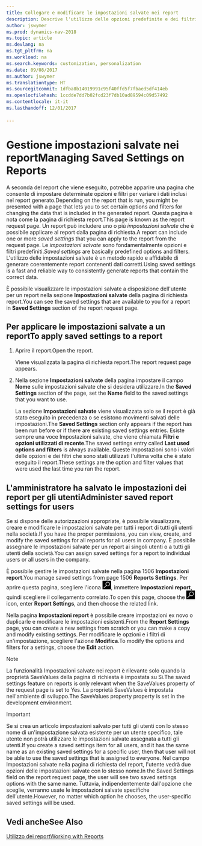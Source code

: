 ```yaml
---
title: Collegare e modificare le impostazioni salvate nei report
description: Descrive l'utilizzo delle opzioni predefinite e dei filtri per personalizzare un report e generare dati corretti.
author: jswymer
ms.prod: dynamics-nav-2018
ms.topic: article
ms.devlang: na
ms.tgt_pltfrm: na
ms.workload: na
ms.search.keywords: customization, personalization
ms.date: 09/08/2017
ms.author: jswymer
ms.translationtype: HT
ms.sourcegitcommit: 1dfba8b14019991c95f40ffd5f7fbaed5df414eb
ms.openlocfilehash: 1ccdde7dd7b02fcd23f7db10ad89594c09d57492
ms.contentlocale: it-it
ms.lasthandoff: 12/01/2017

---
```

# <a name="managing-saved-settings-on-reports"></a><span data-ttu-id="534ce-103">Gestione impostazioni salvate nei report</span><span class="sxs-lookup"><span data-stu-id="534ce-103">Managing Saved Settings on Reports</span></span>
<span data-ttu-id="534ce-104">A seconda del report che viene eseguito, potrebbe apparire una pagina che consente di impostare determinate opzioni e filtri per variare i dati inclusi nel report generato.</span><span class="sxs-lookup"><span data-stu-id="534ce-104">Depending on the report that is run, you might be presented with a page that lets you to set certain options and filters for changing the data that is included in the generated report.</span></span> <span data-ttu-id="534ce-105">Questa pagina è nota come la pagina di richiesta report.</span><span class="sxs-lookup"><span data-stu-id="534ce-105">This page is known as the report request page.</span></span> <span data-ttu-id="534ce-106">Un report può includere uno o più *impostazioni salvate* che è possibile applicare al report dalla pagina di richiesta.</span><span class="sxs-lookup"><span data-stu-id="534ce-106">A report can include one or more *saved settings* that you can apply to the report from the request page.</span></span> <span data-ttu-id="534ce-107">Le *impostazioni salvate* sono fondamentalmente opzioni e filtri predefiniti.</span><span class="sxs-lookup"><span data-stu-id="534ce-107">*Saved settings* are basically predefined options and filters.</span></span> <span data-ttu-id="534ce-108">L'utilizzo delle impostazioni salvate è un metodo rapido e affidabile di generare coerentemente report contenenti dati corretti.</span><span class="sxs-lookup"><span data-stu-id="534ce-108">Using saved settings is a fast and reliable way to consistently generate reports that contain the correct data.</span></span>

<span data-ttu-id="534ce-109">È possibile visualizzare le impostazioni salvate a disposizione dell'utente per un report nella sezione **Impostazioni salvate** della pagina di richiesta report.</span><span class="sxs-lookup"><span data-stu-id="534ce-109">You can see the saved settings that are available to you for a report in **Saved Settings** section of the report request page.</span></span>  

## <a name="to-apply-saved-settings-to-a-report"></a><span data-ttu-id="534ce-110">Per applicare le impostazioni salvate a un report</span><span class="sxs-lookup"><span data-stu-id="534ce-110">To apply saved settings to a report</span></span>
1. <span data-ttu-id="534ce-111">Aprire il report.</span><span class="sxs-lookup"><span data-stu-id="534ce-111">Open the report.</span></span>

   <span data-ttu-id="534ce-112">Viene visualizzata la pagina di richiesta report.</span><span class="sxs-lookup"><span data-stu-id="534ce-112">The report request page appears.</span></span>    
2. <span data-ttu-id="534ce-113">Nella sezione **Impostazioni salvate** della pagina impostare il campo **Nome** sulle impostazioni salvate che si desidera utilizzare.</span><span class="sxs-lookup"><span data-stu-id="534ce-113">In the **Saved Settings** section of the page, set the **Name** field  to the saved settings that you want to use.</span></span>

   <span data-ttu-id="534ce-114">La sezione **Impostazioni salvate** viene visualizzata solo se il report è già stato eseguito in precedenza o se esistono movimenti salvati delle impostazioni.</span><span class="sxs-lookup"><span data-stu-id="534ce-114">The **Saved Settings** section only appears if the report has been run before or if there are existing saved settings entries.</span></span> <span data-ttu-id="534ce-115">Esiste sempre una voce Impostazioni salvate, che viene chiamata **Filtri e opzioni utilizzati di recente**.</span><span class="sxs-lookup"><span data-stu-id="534ce-115">The saved settings entry called **Last used options and filters** is always available.</span></span> <span data-ttu-id="534ce-116">Queste impostazioni sono i valori delle opzioni e dei filtri che sono stati utilizzati l'ultima volta che è stato eseguito il report.</span><span class="sxs-lookup"><span data-stu-id="534ce-116">These settings are the option and filter values that were used the last time you ran the report.</span></span>

## <a name="administer-saved-report-settings-for-users"></a><span data-ttu-id="534ce-117">L'amministratore ha salvato le impostazioni dei report per gli utenti</span><span class="sxs-lookup"><span data-stu-id="534ce-117">Administer saved report settings for users</span></span>
<span data-ttu-id="534ce-118">Se si dispone delle autorizzazioni appropriate, è possibile visualizzare, creare e modificare le impostazioni salvate per tutti i report di tutti gli utenti nella società.</span><span class="sxs-lookup"><span data-stu-id="534ce-118">If you have the proper permissions, you can view, create, and modify the saved settings for all reports for all users in company.</span></span> <span data-ttu-id="534ce-119">È possibile assegnare le impostazioni salvate per un report ai singoli utenti o a tutti gli utenti della società.</span><span class="sxs-lookup"><span data-stu-id="534ce-119">You can assign saved settings for a report to individual users or all users in the company.</span></span>

<span data-ttu-id="534ce-120">È possibile gestire le impostazioni salvate nella pagina 1506 **Impostazioni report**.</span><span class="sxs-lookup"><span data-stu-id="534ce-120">You manage saved settings from page 1506 **Reports Settings**.</span></span> <span data-ttu-id="534ce-121">Per aprire questa pagina, scegliere l'icona ![Cerca pagina o report](media/ui-search/search_small.png "icona Cerca pagina o report"), immettere **Impostazioni report**, quindi scegliere il collegamento correlato.</span><span class="sxs-lookup"><span data-stu-id="534ce-121">To open this page, choose the ![Search for Page or Report](media/ui-search/search_small.png "Search for Page or Report icon") icon, enter **Report Settings**, and then choose the related link.</span></span>

<span data-ttu-id="534ce-122">Nella pagina **Impostazioni report** è possibile creare impostazioni ex novo o duplicarle e modificare le impostazioni esistenti.</span><span class="sxs-lookup"><span data-stu-id="534ce-122">From the **Report Settings** page, you can create a new settings from scratch or you can make a copy and modify existing settings.</span></span> <span data-ttu-id="534ce-123">Per modificare le opzioni e i filtri di un'impostazione, scegliere l'azione **Modifica**.</span><span class="sxs-lookup"><span data-stu-id="534ce-123">To modify the options and filters for a settings, choose the **Edit** action.</span></span>

> [!NOTE]
> <span data-ttu-id="534ce-124">La funzionalità Impostazioni salvate nei report è rilevante solo quando la proprietà SaveValues della pagina di richiesta è impostata su Sì.</span><span class="sxs-lookup"><span data-stu-id="534ce-124">The saved settings feature on reports is only relevant when the SaveValues property of the request page is set to Yes.</span></span> <span data-ttu-id="534ce-125">La proprietà SaveValues è impostata nell'ambiente di sviluppo.</span><span class="sxs-lookup"><span data-stu-id="534ce-125">The SaveValues property property is set in the development environment.</span></span>  

> [!Important]
> <span data-ttu-id="534ce-126">Se si crea un articolo impostazioni salvato per tutti gli utenti con lo stesso nome di un'impostazione salvata esistente per un utente specifico, tale utente non potrà utilizzare le impostazioni salvate assegnata a tutti gli utenti.</span><span class="sxs-lookup"><span data-stu-id="534ce-126">If you create a saved settings item for all users, and it has the same name as an existing saved settings for a specific user, then that user will not be able to use the saved settings that is assigned to everyone.</span></span>  <span data-ttu-id="534ce-127">Nel campo Impostazioni salvate nella pagina di richiesta del report, l'utente vedrà due opzioni delle impostazioni salvate con lo stesso nome.</span><span class="sxs-lookup"><span data-stu-id="534ce-127">In the Saved Settings field on the report request page, the user will see two saved settings options with the same name.</span></span> <span data-ttu-id="534ce-128">Tuttavia, indipendentemente dall'opzione che sceglie, verranno usate le impostazioni salvate specifiche dell'utente.</span><span class="sxs-lookup"><span data-stu-id="534ce-128">However, no matter which option he chooses, the user-specific saved settings will be used.</span></span>

## <a name="see-also"></a><span data-ttu-id="534ce-129">Vedi anche</span><span class="sxs-lookup"><span data-stu-id="534ce-129">See Also</span></span>
[<span data-ttu-id="534ce-130">Utilizzo dei report</span><span class="sxs-lookup"><span data-stu-id="534ce-130">Working with Reports</span></span>](ui-work-report.md)  

